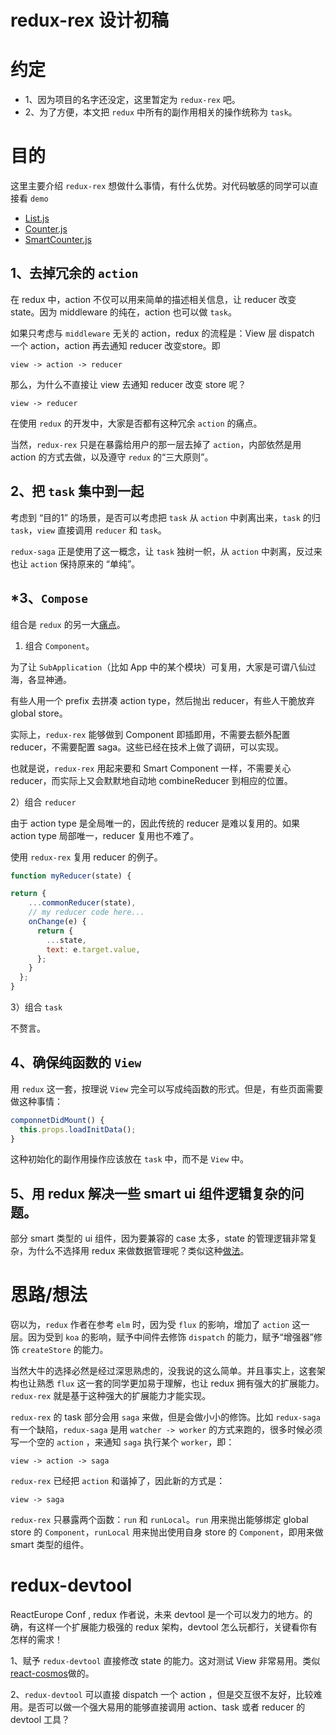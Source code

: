 # redux-rex 设计初稿

# 约定

* 1、因为项目的名字还没定，这里暂定为 `redux-rex` 吧。
* 2、为了方便，本文把 `redux` 中所有的副作用相关的操作统称为 `task`。

# 目的

这里主要介绍 `redux-rex` 想做什么事情，有什么优势。对代码敏感的同学可以直接看 `demo`

* [List.js](./demo/List.js)
* [Counter.js](./demo/Counter.js)
* [SmartCounter.js](./demo/SmartCounter.js)

## 1、去掉冗余的 `action`

在 redux 中，action 不仅可以用来简单的描述相关信息，让 reducer 改变 state。因为 middleware 的纯在，action 也可以做 `task`。

如果只考虑与 `middleware` 无关的 action，redux 的流程是：View 层 dispatch 一个 action，action 再去通知 reducer 改变store。即

```
view -> action -> reducer
```

那么，为什么不直接让 view 去通知 reducer 改变 store 呢？

```
view -> reducer
```

在使用 `redux` 的开发中，大家是否都有这种冗余 `action` 的痛点。

当然，`redux-rex` 只是在暴露给用户的那一层去掉了 `action`，内部依然是用 action 的方式去做，以及遵守 `redux` 的“三大原则”。

## 2、把 `task` 集中到一起

考虑到 “目的1” 的场景，是否可以考虑把 `task` 从 `action` 中剥离出来，`task` 的归 `task`，`view` 直接调用 `reducer` 和 `task`。

`redux-saga` 正是使用了这一概念，让 `task` 独树一帜，从 `action` 中剥离，反过来也让 `action` 保持原来的 “单纯”。

## *3、`Compose`

组合是 `redux` 的另一大[痛点](https://github.com/reactjs/redux/issues/1528)。

1) 组合 `Component`。

为了让 `SubApplication`（比如 App 中的某个模块）可复用，大家是可谓八仙过海，各显神通。

有些人用一个 prefix 去拼凑 action type，然后抛出 reducer，有些人干脆放弃 global store。

实际上，`redux-rex` 能够做到 Component 即插即用，不需要去额外配置 reducer，不需要配置 saga。这些已经在技术上做了调研，可以实现。

也就是说，`redux-rex` 用起来要和 Smart Component 一样，不需要关心 reducer，而实际上又会默默地自动地 combineReducer 到相应的位置。

2）组合 `reducer`

由于 action type 是全局唯一的，因此传统的 reducer 是难以复用的。如果 action type 局部唯一，reducer 复用也不难了。

使用 `redux-rex` 复用 reducer 的例子。

```js
function myReducer(state) {

return {
    ...commonReducer(state),
    // my reducer code here...
    onChange(e) {
      return {
        ...state,
        text: e.target.value,
      };
    }
  };
}
```

3）组合 `task`

不赘言。

## 4、确保纯函数的 `View`

用 `redux` 这一套，按理说 `View` 完全可以写成纯函数的形式。但是，有些页面需要做这种事情：

```js
componnetDidMount() {
  this.props.loadInitData();
}
```
这种初始化的副作用操作应该放在 `task` 中，而不是 `View` 中。

## 5、用 redux 解决一些 smart ui 组件逻辑复杂的问题。

部分 smart 类型的 ui 组件，因为要兼容的 case 太多，state 的管理逻辑非常复杂，为什么不选择用 redux 来做数据管理呢？类似这种[做法](https://github.com/acdlite/recompose/blob/master/docs/API.md#withreducer)。

# 思路/想法

窃以为，`redux` 作者在参考 `elm` 时，因为受 `flux` 的影响，增加了 `action` 这一层。因为受到 `koa` 的影响，赋予中间件去修饰 `dispatch` 的能力，赋予“增强器”修饰 `createStore` 的能力。

当然大牛的选择必然是经过深思熟虑的，没我说的这么简单。并且事实上，这套架构也让熟悉 `flux` 这一套的同学更加易于理解，也让 redux 拥有强大的扩展能力。`redux-rex` 就是基于这种强大的扩展能力才能实现。

`redux-rex` 的 task 部分会用 `saga` 来做，但是会做小小的修饰。比如 `redux-saga` 有一个缺陷，`redux-saga` 是用 `watcher -> worker` 的方式来跑的，很多时候必须写一个空的 `action` ，来通知 `saga` 执行某个 `worker`，即：

```
view -> action -> saga
```

`redux-rex` 已经把 `action` 和谐掉了，因此新的方式是：

```
view -> saga
```

`redux-rex` 只暴露两个函数：`run` 和 `runLocal`。`run` 用来抛出能够绑定 global store 的 `Component`，`runLocal` 用来抛出使用自身 store 的 `Component`，即用来做 smart 类型的组件。

# redux-devtool

ReactEurope Conf , redux 作者说，未来 devtool 是一个可以发力的地方。的确，有这样一个扩展能力极强的 redux 架构，devtool 怎么玩都行，关键看你有怎样的需求！

1、赋予 `redux-devtool` 直接修改 state 的能力。这对测试 View 非常易用。类似[react-cosmos](https://github.com/react-cosmos/react-cosmos)做的。

2、`redux-devtool` 可以直接 dispatch 一个 action ，但是交互很不友好，比较难用。是否可以做一个强大易用的能够直接调用 action、task 或者 reducer 的 devtool 工具？
